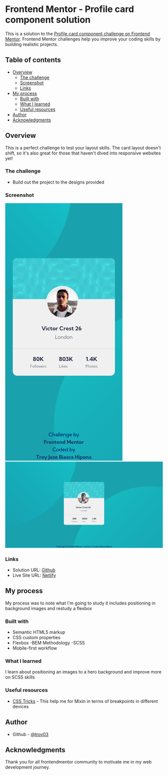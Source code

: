 # Frontend Mentor - Profile card component solution

This is a solution to the [Profile card component challenge on Frontend Mentor](https://www.frontendmentor.io/challenges/profile-card-component-cfArpWshJ). Frontend Mentor challenges help you improve your coding skills by building realistic projects. 

## Table of contents

- [Overview](#overview)
  - [The challenge](#the-challenge)
  - [Screenshot](#screenshot)
  - [Links](#links)
- [My process](#my-process)
  - [Built with](#built-with)
  - [What I learned](#what-i-learned)
  - [Useful resources](#useful-resources)
- [Author](#author)
- [Acknowledgments](#acknowledgments)

## Overview

This is a perfect challenge to test your layout skills. The card layout doesn't shift, so it's also great for those that haven't dived into responsive websites yet!

### The challenge

- Build out the project to the designs provided

### Screenshot

![](./images/mobile_screenshot.png)
![](./images/desktop_screenshot.png)

### Links

- Solution URL: [Github](https://github.com/troy03/profile-card-component)
- Live Site URL: [Netlify](https://profile-card-component-troy03.netlify.app/)

## My process

  My process was to note what I'm going to  study it includes positioning in background images and restudy a  flexbox

### Built with

- Semantic HTML5 markup
- CSS custom properties
- Flexbox
-BEM Methodology
-SCSS
- Mobile-first workflow

### What I learned

I learn about positioning an images to a hero background and improve more on SCSS skills

### Useful resources

- [CSS Tricks](https://css-tricks.com/snippets/sass/mixin-manage-breakpoints/) - This help me for Mixin in terms of breakpoints in different devices

## Author
- Github - [@troy03](https://github.com/troy03)

## Acknowledgments

Thank you for all frontendmentor community to motivate me in my web development journey.
